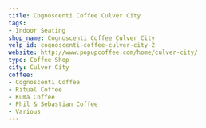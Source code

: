 ```yaml
---
title: Cognoscenti Coffee Culver City
tags:
- Indoor Seating
shop_name: Cognoscenti Coffee Culver City
yelp_id: cognoscenti-coffee-culver-city-2
website: http://www.popupcoffee.com/home/culver-city/
type: Coffee Shop
city: Culver City
coffee:
- Cognoscenti Coffee
- Ritual Coffee
- Kuma Coffee
- Phil & Sebastian Coffee
- Various
---
```


